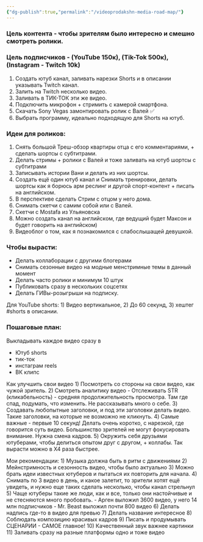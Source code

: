 ```yaml
---
{"dg-publish":true,"permalink":"/videoprodakshn-media-road-map/"}
---
```


### Цель контента - чтобы зрителям было интересно и смешно смотреть ролики. 
### Цель подписчиков - (YouTube 150к), (Tik-Tok 500к), (Instagram - Twitch 10k)  
1) Создать ютуб канал, заливать нарезки Shorts и в описании указывать Twitch канал.
2) Залить на Twitch несколько видео.
3) Заливать в ТИК-ТОК эти же видео.
4) Подключить микрофон + стримить с камерой смартфона.
5) Скачать Sony Vegas замонтировать ролик с Валей ✅
6) Выбрать программу, идеально подходящую для Shorts на ютуб.

### Идеи для роликов:
1) Снять большой Треш-обзор квартиры отца с его комментариями, + сделать шортсы с субтитрами.
2) Делать стримы + ролики с Валей и тоже заливать на ютуб шортсы с субтитрами
3) Записывать истории Вани и делать из них шортсы.
4) Создать ещё один ютуб канал и Снимать тренировки, делать шортсы как я борюсь арм реслинг и другой спорт-контент + писать на английском.
5) В перспективе сделать Стрим с отцом у него дома.
6) Снимать скетчи с самим собой или с Валей.
7) Скетчи с Mostafa из Ульяновска 
8) Можно создать канал на английском, где ведущий будет Максон и будет говорить на английском)
9) Видеоблог о том, как я познакомился с слабослышащей девушкой.
### Чтобы вырасти:
- Делать коллаборации с другими блогерами
- Снимать сезонные видео на модные менстримные темы в данный момент
- Делать часто ролики и минимум 10 штук
- Публиковать сразу в нескольких соцсетях
- Делать ГИВы-розыгрыши на подписку.

Для YouTube shorts: 1) Видео вертикальное, 2) До 60 секунд, 3) хештег #shorts в описании.
### Пошаговые план: 
Выкладывать каждое видео сразу в
- Ютуб shorts
- тик-ток
- инстаграм reels
- ВК клипс

Как улучшить свои видео 1) Посмотреть со стороны на свои видео, как чужой зритель. 2) Смотреть аналитику видео - Отслеживать STR (кликабельность) - средняя продолжительность просмотра. Там где спад, подумать, что изменить. Не рассказывать много о себе. 3) Создавать любопытные заголовки, и под эти заголовки делать видео. Такие заголовки, на которые не возможно не кликнуть. 4) Самые важные - первые 10 секунд! Делать очень коротко, с нарезкой, где говорится суть видео. Большинство зрителей не могут фокусировать внимание. Нужна смена кадров. 5) Окружить себя друзьями ютуберами, чтобы делиться опытом друг с другом, + коллабы. Так вырасти можно в X4 раза быстрее.


Мои рекомендации: 1) Музыка должна быть в ритм с движениями 2) Мейнстримность и сезонность видео, чтобы было актуально 3) Можно брать идеи известных ютуберов и пытаться их повторить для начала. 4) Снимать по 3 видео в день, и какое залетит, то зрители хотят ещё увидеть, и нужно еще таких сделать несколько, чтобы канал стрельнул 5) Чаще ютуберы такие же люди, как и все, только они настойчивые и не стесняются много пробовать. - Арген выложил 3600 видео, у него 14 млн подписчиков - Mr. Beast выложил почти 800 видео 6) Делать надпись где-то в видео для превью 7) Делать название интересное 8) Соблюдать композицию красивых кадров 9) Писать и продумывать СЦЕНАРИИ - САМОЕ главное! 10) Качественный звук важнее картинки 11) Заливать сразу на разные платформы одно и тоже видео